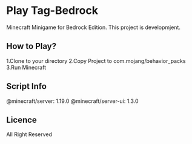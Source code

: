 # Play Tag-Bedrock
 Minecraft Minigame for Bedrock Edition.
 This project is developmjent.
## How to Play?
 1.Clone to your directory
 2.Copy Project to com.mojang/behavior_packs
 3.Run Minecraft
## Script Info
 @minecraft/server: 1.19.0
 @minecraft/server-ui: 1.3.0
## Licence
 All Right Reserved
 
